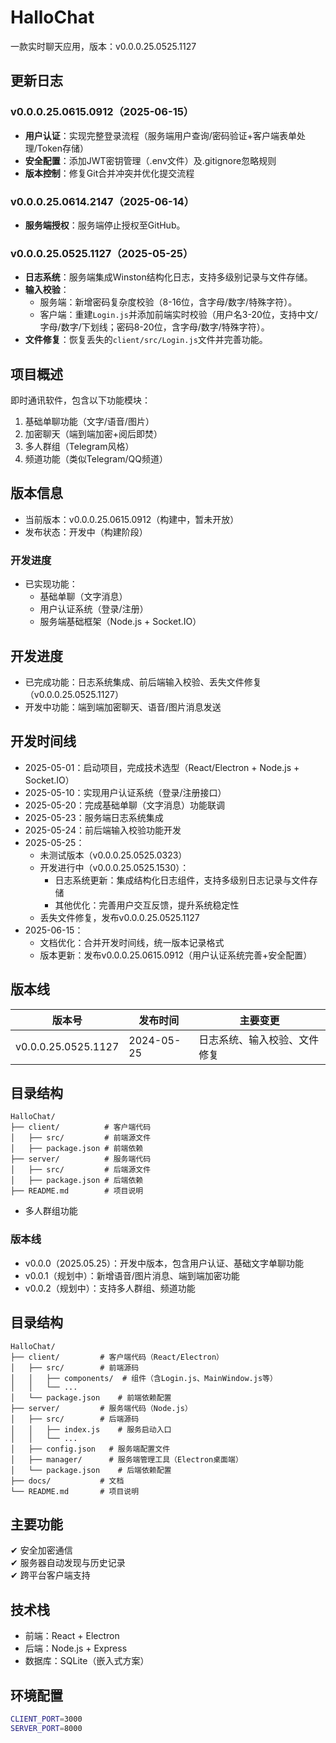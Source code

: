 # HalloChat

一款实时聊天应用，版本：v0.0.0.25.0525.1127

## 更新日志
### v0.0.0.25.0615.0912（2025-06-15）
- **用户认证**：实现完整登录流程（服务端用户查询/密码验证+客户端表单处理/Token存储）
- **安全配置**：添加JWT密钥管理（.env文件）及.gitignore忽略规则
- **版本控制**：修复Git合并冲突并优化提交流程
### v0.0.0.25.0614.2147（2025-06-14）
- **服务端授权**：服务端停止授权至GitHub。
### v0.0.0.25.0525.1127（2025-05-25）
- **日志系统**：服务端集成Winston结构化日志，支持多级别记录与文件存储。
- **输入校验**：
  - 服务端：新增密码复杂度校验（8-16位，含字母/数字/特殊字符）。
  - 客户端：重建`Login.js`并添加前端实时校验（用户名3-20位，支持中文/字母/数字/下划线；密码8-20位，含字母/数字/特殊字符）。
- **文件修复**：恢复丢失的`client/src/Login.js`文件并完善功能。

## 项目概述
即时通讯软件，包含以下功能模块：
1. 基础单聊功能（文字/语音/图片）
2. 加密聊天（端到端加密+阅后即焚）
3. 多人群组（Telegram风格）
4. 频道功能（类似Telegram/QQ频道）

## 版本信息
- 当前版本：v0.0.0.25.0615.0912（构建中，暂未开放）
- 发布状态：开发中（构建阶段）

### 开发进度
- 已实现功能：
  - 基础单聊（文字消息）
  - 用户认证系统（登录/注册）
  - 服务端基础框架（Node.js + Socket.IO）
  
## 开发进度
- 已完成功能：日志系统集成、前后端输入校验、丢失文件修复（v0.0.0.25.0525.1127）
- 开发中功能：端到端加密聊天、语音/图片消息发送

## 开发时间线
- 2025-05-01：启动项目，完成技术选型（React/Electron + Node.js + Socket.IO）
- 2025-05-10：实现用户认证系统（登录/注册接口）
- 2025-05-20：完成基础单聊（文字消息）功能联调
- 2025-05-23：服务端日志系统集成
- 2025-05-24：前后端输入校验功能开发
- 2025-05-25：
  - 未测试版本（v0.0.0.25.0525.0323）
  - 开发进行中（v0.0.0.25.0525.1530）：
    - 日志系统更新：集成结构化日志组件，支持多级别日志记录与文件存储
    - 其他优化：完善用户交互反馈，提升系统稳定性
  - 丢失文件修复，发布v0.0.0.25.0525.1127
- 2025-06-15：
  - 文档优化：合并开发时间线，统一版本记录格式
  - 版本更新：发布v0.0.0.25.0615.0912（用户认证系统完善+安全配置）

## 版本线
| 版本号                | 发布时间      | 主要变更
|----------------------|-------------|-------------------------
| v0.0.0.25.0525.1127  | 2024-05-25  | 日志系统、输入校验、文件修复

## 目录结构
```
HalloChat/
├── client/          # 客户端代码
│   ├── src/         # 前端源文件
│   ├── package.json # 前端依赖
├── server/          # 服务端代码
│   ├── src/         # 后端源文件
│   ├── package.json # 后端依赖
├── README.md        # 项目说明
```
  - 多人群组功能



### 版本线
- v0.0.0（2025.05.25）：开发中版本，包含用户认证、基础文字单聊功能
- v0.0.1（规划中）：新增语音/图片消息、端到端加密功能
- v0.0.2（规划中）：支持多人群组、频道功能

## 目录结构
```
HalloChat/
├── client/         # 客户端代码（React/Electron）
│   ├── src/        # 前端源码
│   │   ├── components/  # 组件（含Login.js、MainWindow.js等）
│   │   └── ...
│   └── package.json    # 前端依赖配置
├── server/         # 服务端代码（Node.js）
│   ├── src/        # 后端源码
│   │   ├── index.js    # 服务启动入口
│   │   └── ...
│   ├── config.json   # 服务端配置文件
│   ├── manager/      # 服务端管理工具（Electron桌面端）
│   └── package.json    # 后端依赖配置
├── docs/           # 文档
└── README.md       # 项目说明
```

## 主要功能  
✔ 安全加密通信  
✔ 服务器自动发现与历史记录  
✔ 跨平台客户端支持

## 技术栈  
- 前端：React + Electron  
- 后端：Node.js + Express  
- 数据库：SQLite（嵌入式方案）

## 环境配置  
```bash
CLIENT_PORT=3000
SERVER_PORT=8000
```

